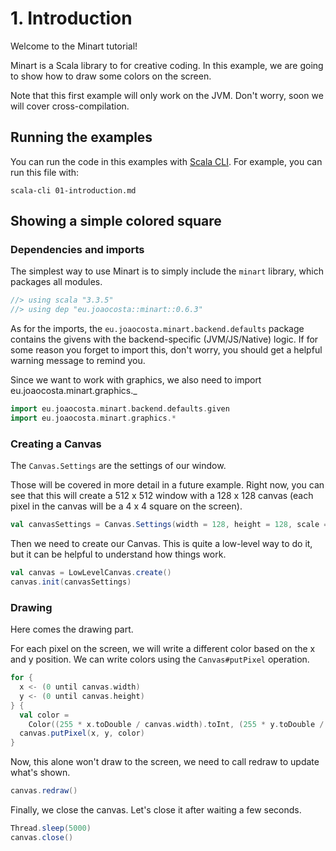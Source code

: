 # 1. Introduction

Welcome to the Minart tutorial!

Minart is a Scala library to for creative coding.
In this example, we are going to show how to draw some colors on the screen.

Note that this first example will only work on the JVM. Don't worry, soon we will cover cross-compilation.

## Running the examples

You can run the code in this examples with [Scala CLI](https://scala-cli.virtuslab.org/).
For example, you can run this file with:

```
scala-cli 01-introduction.md
```

## Showing a simple colored square

### Dependencies and imports

The simplest way to use Minart is to simply include the `minart` library, which packages all modules.

```scala
//> using scala "3.3.5"
//> using dep "eu.joaocosta::minart::0.6.3"
```

As for the imports, the `eu.joaocosta.minart.backend.defaults` package contains the givens with the backend-specific (JVM/JS/Native) logic.
If for some reason you forget to import this, don't worry, you should get a helpful warning message to remind you.

Since we want to work with graphics, we also need to import eu.joaocosta.minart.graphics._

```scala
import eu.joaocosta.minart.backend.defaults.given
import eu.joaocosta.minart.graphics.*
```

### Creating a Canvas


The `Canvas.Settings` are the settings of our window.

Those will be covered in more detail in a future example. Right now, you can see that this will create a 512 x 512
window with a 128 x 128 canvas (each pixel in the canvas will be a 4 x 4 square on the screen).

```scala
val canvasSettings = Canvas.Settings(width = 128, height = 128, scale = Some(4))
```

Then we need to create our Canvas.
This is quite a low-level way to do it, but it can be helpful to understand how things work.

```scala
val canvas = LowLevelCanvas.create()
canvas.init(canvasSettings)
```

### Drawing

Here comes the drawing part.

For each pixel on the screen, we will write a different color based on the x and y position.
We can write colors using the `Canvas#putPixel` operation.

```scala
for {
  x <- (0 until canvas.width)
  y <- (0 until canvas.height)
} {
  val color =
    Color((255 * x.toDouble / canvas.width).toInt, (255 * y.toDouble / canvas.height).toInt, 255)
  canvas.putPixel(x, y, color)
}
```

Now, this alone won't draw to the screen, we need to call redraw to update what's shown.

```scala
canvas.redraw()
```

Finally, we close the canvas.
Let's close it after waiting a few seconds.

```scala
Thread.sleep(5000)
canvas.close()
```
